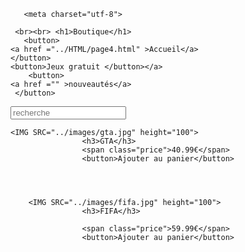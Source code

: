 <!DOCTYPE html>
<html lang="fr">

   <head>

  
       <meta charset="utf-8">


 <link rel="stylesheet" href="../CSS/style5.css">
 
 

 <title> Stean</title>

   </head>
 

   <body>
   
  
     <br><br> <h1>Boutique</h1>
       <button>
    <a href ="../HTML/page4.html" >Accueil</a>
	</button>
  	<button>Jeux gratuit </button></a>  
      	<button>
	<a href ="" >nouveautés</a>
     </button>
	 
	

 <input type="search" placeholder="recherche">
 

	
	<IMG SRC="../images/gta.jpg" height="100"> 
                    <h3>GTA</h3>
                    <span class="price">40.99€</span>
                    <button>Ajouter au panier</button>
					
			
					
					
		<IMG SRC="../images/fifa.jpg" height="100"> 
                    <h3>FIFA</h3>
                   
                    <span class="price">59.99€</span>
                    <button>Ajouter au panier</button>




</body>
</html>
					
